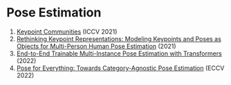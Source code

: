 # Pose Estimation
1. [Keypoint Communities](https://arxiv.org/abs/2110.00988) (ICCV 2021)
2. [Rethinking Keypoint Representations: Modeling Keypoints and Poses as Objects for Multi-Person Human Pose Estimation](https://arxiv.org/abs/2111.08557) (2021)
3. [End-to-End Trainable Multi-Instance Pose Estimation with Transformers](https://arxiv.org/abs/2103.12115) (2022)
4. [Pose for Everything: Towards Category-Agnostic Pose Estimation](https://arxiv.org/abs/2207.10387) (ECCV 2022)


